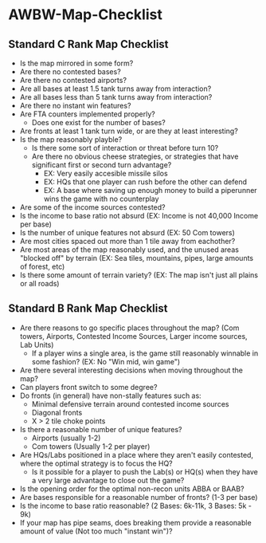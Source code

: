 # AWBW-Map-Checklist

## Standard C Rank Map Checklist
- Is the map mirrored in some form?
- Are there no contested bases?
- Are there no contested airports?
- Are all bases at least 1.5 tank turns away from interaction?
- Are all bases less than 5 tank turns away from interaction?
- Are there no instant win features?
- Are FTA counters implemented properly?
  - Does one exist for the number of bases?
- Are fronts at least 1 tank turn wide, or are they at least interesting?
- Is the map reasonably playble?
  - Is there some sort of interaction or threat before turn 10?
  - Are there no obvious cheese strategies, or strategies that have significant first or second turn advantage?
    - EX: Very easily accesible missile silos
    - EX: HQs that one player can rush before the other can defend
    - EX: A base where saving up enough money to build a piperunner wins the game with no counterplay
- Are some of the income sources contested?
- Is the income to base ratio not absurd (EX: Income is not 40,000 Income per base)
- Is the number of unique features not absurd (EX: 50 Com towers)
- Are most cities spaced out more than 1 tile away from eachother?
- Are most areas of the map reasonably used, and the unused areas "blocked off" by terrain (EX: Sea tiles, mountains, pipes, large amounts of forest, etc)
- Is there some amount of terrain variety? (EX: The map isn't just all plains or all roads)

## Standard B Rank Map Checklist
- Are there reasons to go specific places throughout the map? (Com towers, Airports, Contested Income Sources, Larger income sources, Lab Units)
    - If a player wins a single area, is the game still reasonably winnable in some fashion? (EX: No "Win mid, win game")
- Are there several interesting decisions when moving throughout the map?
- Can players front switch to some degree?
- Do fronts (in general) have non-stally features such as:
  - Minimal defensive terrain around contested income sources
  - Diagonal fronts
  - X > 2 tile choke points
- Is there a reasonable number of unique features?
  - Airports (usually 1-2)
  - Com towers (Usually 1-2 per player)
- Are HQs/Labs positioned in a place where they aren't easily contested, where the optimal strategy is to focus the HQ?
    - Is it possible for a player to push the Lab(s) or HQ(s) when they have a very large advantage to close out the game?
- Is the opening order for the optimal non-recon units ABBA or BAAB?
- Are bases responsible for a reasonable number of fronts? (1-3 per base)
- Is the income to base ratio reasonable? (2 Bases: 6k-11k, 3 Bases: 5k - 9k)
- If your map has pipe seams, does breaking them provide a reasonable amount of value (Not too much "instant win")?
